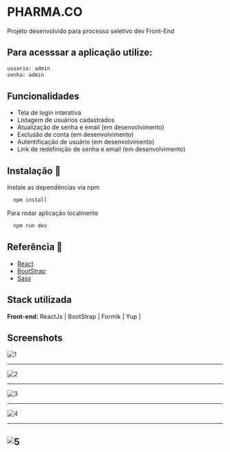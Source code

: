 
# PHARMA.CO 

Projeto desenvolvido para processo seletivo dev Front-End


## Para acesssar a aplicação utilize:

```bash
usuario: admin
senha: admin

```



## Funcionalidades

- Tela de login interativa
- Listagem de usuários cadastrados
- Atualização de senha e email (em desenvolvimento)
- Exclusão de conta (em desenvolvimento)
- Autentificação de usuário (em desenvolvimento)
- Link de redefinição de senha e email (em desenvolvimento)


## Instalação 🚀

Instale as dependências via npm


```bash
  npm install
```

Para rodar aplicação localmente
```bash
  npm run dev
```


## Referência 📄

 - [React](https://react.dev/)
 - [BootStrap](https://getbootstrap.com/)
 - [Sass](https://sass-lang.com/)


## Stack utilizada

**Front-end:** ReactJs | BootStrap | Formik | Yup |

## Screenshots

![1](https://github.com/leosalema213/pharma-project/assets/78701995/75374ff8-6de1-448c-b112-8c7174c1c16e)

---
![2](https://github.com/leosalema213/pharma-project/assets/78701995/4f71acb4-717d-4eec-98e8-2457451805ce)

---
![3](https://github.com/leosalema213/pharma-project/assets/78701995/91b34306-eca1-48f9-9192-00cc54836f69)

---
![4](https://github.com/leosalema213/pharma-project/assets/78701995/a4a73cd4-8bdc-4a18-b6f3-548c0cff1d32)

---
![5](https://github.com/leosalema213/pharma-project/assets/78701995/e890577f-9a8f-4f73-8ab6-0555f7dceb4d)
---




